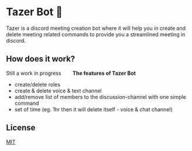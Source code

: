 # Tazer Bot :robot:
Tazer is a discord meeting creation bot where it will help you in create and delete meeting related commands to provide you a streamlined meeting in discord.

## How does it work?
Still a work in progress
&nbsp;&nbsp;&nbsp;&nbsp;&nbsp;&nbsp;
**The features of Tazer Bot**
- create/delete roles
- create & delete voice & text channel
- add/remove list of members to the discussion-channel with one simple command
- set of time (eg. 1hr then it will delete itself - voice & chat channel)

## License
[MIT](https://choosealicense.com/licenses/mit/)
